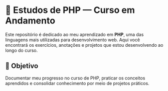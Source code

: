 # 📘 Estudos de PHP — Curso em Andamento

Este repositório é dedicado ao meu aprendizado em **PHP**, uma das linguagens mais utilizadas para desenvolvimento web. Aqui você encontrará os exercícios, anotações e projetos que estou desenvolvendo ao longo do curso.

## 🎯 Objetivo

Documentar meu progresso no curso de PHP, praticar os conceitos aprendidos e consolidar conhecimento por meio de projetos práticos.
